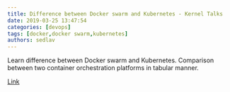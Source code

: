 ```yaml
---
title: Difference between Docker swarm and Kubernetes - Kernel Talks
date: 2019-03-25 13:47:54
categories: [devops]
tags: [docker,docker swarm,kubernetes]
authors: sedlav
---
```

        
Learn difference between Docker swarm and Kubernetes. Comparison between two container orchestration platforms in tabular manner.

[Link](https://kerneltalks.com/virtualization/docker/difference-between-docker-swarm-and-kubernetes/)
